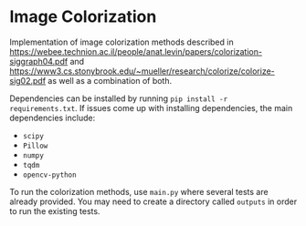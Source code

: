 # Image Colorization
Implementation of image colorization methods described in https://webee.technion.ac.il/people/anat.levin/papers/colorization-siggraph04.pdf and https://www3.cs.stonybrook.edu/~mueller/research/colorize/colorize-sig02.pdf as well as a combination of both.

Dependencies can be installed by running `pip install -r requirements.txt`. If issues come up with installing dependencies, the main dependencies include:
- `scipy`
- `Pillow`
- `numpy`
- `tqdm`
- `opencv-python`

To run the colorization methods, use `main.py` where several tests are already provided. You may need to create a directory called `outputs` in order to run the existing tests.
